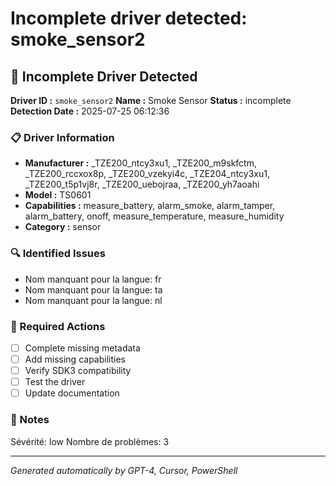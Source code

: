 # Incomplete driver detected: smoke_sensor2

## 🚨 Incomplete Driver Detected

**Driver ID :** `smoke_sensor2`
**Name :** Smoke Sensor
**Status :** incomplete
**Detection Date :** 2025-07-25 06:12:36

### 📋 Driver Information
- **Manufacturer :** _TZE200_ntcy3xu1, _TZE200_m9skfctm, _TZE200_rccxox8p, _TZE200_vzekyi4c, _TZE204_ntcy3xu1, _TZE200_t5p1vj8r, _TZE200_uebojraa, _TZE200_yh7aoahi
- **Model :** TS0601
- **Capabilities :** measure_battery, alarm_smoke, alarm_tamper, alarm_battery, onoff, measure_temperature, measure_humidity
- **Category :** sensor

### 🔍 Identified Issues
- Nom manquant pour la langue: fr
- Nom manquant pour la langue: ta
- Nom manquant pour la langue: nl

### 🎯 Required Actions
- [ ] Complete missing metadata
- [ ] Add missing capabilities
- [ ] Verify SDK3 compatibility
- [ ] Test the driver
- [ ] Update documentation

### 📝 Notes
Sévérité: low
Nombre de problèmes: 3

---
*Generated automatically by GPT-4, Cursor, PowerShell*

